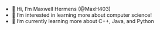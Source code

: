- 👋 Hi, I’m Maxwell Hermens (@MaxH403)
- 👀 I’m interested in learning more about computer science!
- 🌱 I’m currently learning more about C++, Java, and Python

<!---
MaxH403/MaxH403 is a ✨ special ✨ repository because its `README.md` (this file) appears on your GitHub profile.
You can click the Preview link to take a look at your changes.
--->
